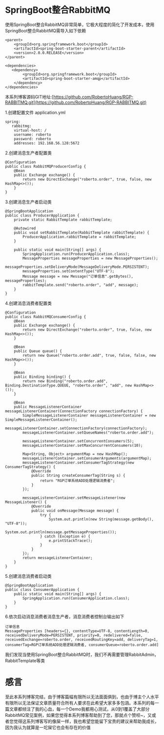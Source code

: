 # SpringBoot整合RabbitMQ
使用SpringBoot整合RabbitMQ非常简单，它极大程度的简化了开发成本，使用SpringBoot整合RabbitMQ需导入如下依赖
```
<parent>
    <groupId>org.springframework.boot</groupId>
    <artifactId>spring-boot-starter-parent</artifactId>
    <version>2.0.0.RELEASE</version>
</parent>

<dependencies>
   <dependency>
        <groupId>org.springframework.boot</groupId>
        <artifactId>spring-boot-starter-amqp</artifactId>
    </dependency>
</dependencies>
```
本系列博客源码GIT地址:[https://github.com/RobertoHuang/RGP-RABBITMQ.git](https://github.com/RobertoHuang/RGP-RABBITMQ.git)

1.创建配置文件 application.yml
```
spring:
   rabbitmq:
    virtual-host: /
    username: roberto
    password: roberto
    addresses: 192.168.56.128:5672
```
2.创建消息生产者配置类
```
@Configuration
public class RabbitMQProducerConfig {
    @Bean
    public Exchange exchange() {
        return new DirectExchange("roberto.order", true, false, new HashMap<>());
    }
}
```
3.创建消息生产者启动类
```
@SpringBootApplication
public class ProducerApplication {
    private static RabbitTemplate rabbitTemplate;

    @Autowired
    public void setRabbitTemplate(RabbitTemplate rabbitTemplate) {
        ProducerApplication.rabbitTemplate = rabbitTemplate;
    }

    public static void main(String[] args) {
        SpringApplication.run(ProducerApplication.class);
        MessageProperties messageProperties = new MessageProperties();
        messageProperties.setDeliveryMode(MessageDeliveryMode.PERSISTENT);
        messageProperties.setContentType("UTF-8");
        Message message = new Message("订单信息".getBytes(), messageProperties);
        rabbitTemplate.send("roberto.order", "add", message);
    }
}
```
4.创建消息消费者配置类
```
@Configuration
public class RabbitMQConsumerConfig {
    @Bean
    public Exchange exchange() {
        return new DirectExchange("roberto.order", true, false, new HashMap<>());
    }

    @Bean
    public Queue queue() {
        return new Queue("roberto.order.add", true, false, false, new HashMap<>());
    }

    @Bean
    public Binding binding() {
        return new Binding("roberto.order.add", Binding.DestinationType.QUEUE, "roberto.order", "add", new HashMap<>());
    }

    @Bean
    public MessageListenerContainer messageListenerContainer(ConnectionFactory connectionFactory) {
        SimpleMessageListenerContainer messageListenerContainer = new SimpleMessageListenerContainer();
        messageListenerContainer.setConnectionFactory(connectionFactory);
        messageListenerContainer.setQueueNames("roberto.order.add");

        messageListenerContainer.setConcurrentConsumers(5);
        messageListenerContainer.setMaxConcurrentConsumers(10);

        Map<String, Object> argumentMap = new HashMap();
        messageListenerContainer.setConsumerArguments(argumentMap);
        messageListenerContainer.setConsumerTagStrategy(new ConsumerTagStrategy() {
            @Override
            public String createConsumerTag(String s) {
                return "RGP订单系统ADD处理逻辑消费者";
            }
        });

        messageListenerContainer.setMessageListener(new MessageListener() {
            @Override
            public void onMessage(Message message) {
                try {
                    System.out.println(new String(message.getBody(), "UTF-8"));
                    System.out.println(message.getMessageProperties());
                } catch (Exception e) {
                    e.printStackTrace();
                }
            }
        });
        return messageListenerContainer;
    }
}
```
5.创建消息消费者启动类
```
@SpringBootApplication
public class ConsumerApplication {
    public static void main(String[] args) {
        SpringApplication.run(ConsumerApplication.class);
    }
}
```
6.依次启动消息消费者消息生产者，消息消费者控制台输出如下
```
订单信息
MessageProperties [headers={}, contentType=UTF-8, contentLength=0, receivedDeliveryMode=PERSISTENT, priority=0, redelivered=false, receivedExchange=roberto.order, receivedRoutingKey=add, deliveryTag=1, consumerTag=RGP订单系统ADD处理逻辑消费者, consumerQueue=roberto.order.add]
```
我们发现当使用SpringBoot整合RabbitMQ时，我们不再需要管理RabbitAdmin，RabbitTemplate等类

# 感言
至此本系列博客完结，由于博客篇幅有限所以无法面面俱到，也由于博主个人水平有限所以无法保证文章质量符合所有人要求在此希望大家多多包涵。本系列的每一篇文章都倾注了我的心血，每一个Demo我都用心测试，从0到1覆盖了大部分RabbitMQ常见案例，如果您觉得本系列博客帮助到了您，那就点个赞呗~，又或者您觉得这系列博客写的像屎一样，我也希望您能留下宝贵的建议来帮助我成长，因为我认为就算是一坨屎它也会有存在的价值